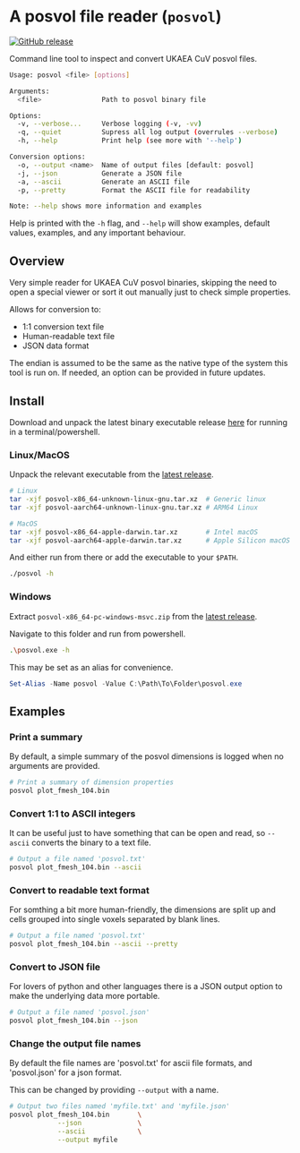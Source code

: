 # A posvol file reader (`posvol`)

[![GitHub release](https://img.shields.io/github/v/release/repositony/posvol?include_prereleases)](https://github.com/repositony/posvol/releases/latest)

Command line tool to inspect and convert UKAEA CuV posvol files.

```bash
Usage: posvol <file> [options]

Arguments:
  <file>               Path to posvol binary file

Options:
  -v, --verbose...     Verbose logging (-v, -vv)
  -q, --quiet          Supress all log output (overrules --verbose)
  -h, --help           Print help (see more with '--help')

Conversion options:
  -o, --output <name>  Name of output files [default: posvol]
  -j, --json           Generate a JSON file
  -a, --ascii          Generate an ASCII file
  -p, --pretty         Format the ASCII file for readability

Note: --help shows more information and examples
```

Help is printed with the `-h` flag, and `--help` will show examples, default
values, examples, and any important behaviour.

## Overview

Very simple reader for UKAEA CuV posvol binaries, skipping the need to open a
special viewer or sort it out manually just to check simple properties.

Allows for conversion to:

- 1:1 conversion text file
- Human-readable text file
- JSON data format

The endian is assumed to be the same as the native type of the system this tool
is run on. If needed, an option can be provided in future updates.

## Install

Download and unpack the latest binary executable release [here](https://github.com/repositony/posvol/releases/latest) for running in a terminal/powershell.

### Linux/MacOS

Unpack the relevant executable from the [latest release](https://github.com/repositony/posvol/releases/latest).

```bash
# Linux
tar -xjf posvol-x86_64-unknown-linux-gnu.tar.xz  # Generic linux
tar -xjf posvol-aarch64-unknown-linux-gnu.tar.xz # ARM64 Linux

# MacOS
tar -xjf posvol-x86_64-apple-darwin.tar.xz       # Intel macOS
tar -xjf posvol-aarch64-apple-darwin.tar.xz      # Apple Silicon macOS
```

And either run from there or add the executable to your `$PATH`.

```bash
./posvol -h
```

### Windows

Extract `posvol-x86_64-pc-windows-msvc.zip` from the [latest release](https://github.com/repositony/posvol/releases/latest).

Navigate to this folder and run from powershell.

```bash
.\posvol.exe -h
```

This may be set as an alias for convenience.

```powershell
Set-Alias -Name posvol -Value C:\Path\To\Folder\posvol.exe
```

## Examples

### Print a summary

By default, a simple summary of the posvol dimensions is logged when no
arguments are provided.

```bash
# Print a summary of dimension properties
posvol plot_fmesh_104.bin
```

### Convert 1:1 to ASCII integers

It can be useful just to have something that can be open and read, so `--ascii`
converts the binary to a text file.

```bash
# Output a file named 'posvol.txt'
posvol plot_fmesh_104.bin --ascii
```

### Convert to readable text format

For somthing a bit more human-friendly, the dimensions are split up and cells
grouped into single voxels separated by blank lines.

```bash
# Output a file named 'posvol.txt'
posvol plot_fmesh_104.bin --ascii --pretty
```

### Convert to JSON file

For lovers of python and other languages there is a JSON output option to make
the underlying data more portable.

```bash
# Output a file named 'posvol.json'
posvol plot_fmesh_104.bin --json
```

### Change the output file names

By default the file names are 'posvol.txt' for ascii file formats, and
'posvol.json' for a json format.

This can be changed by providing `--output` with a name.

```bash
# Output two files named 'myfile.txt' and 'myfile.json'
posvol plot_fmesh_104.bin       \
            --json              \
            --ascii             \
            --output myfile
```
